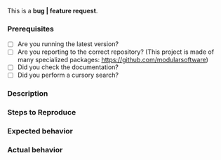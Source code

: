 <!-- Choose one of the following: -->
This is  a **bug | feature request**.

<!-- Make sure that everything is checked below: -->
### Prerequisites
* [ ] Are you running the latest version?
* [ ] Are you reporting to the correct repository?
(This project is made of many specialized packages: https://github.com/modularsoftware)
* [ ] Did you check the documentation?
* [ ] Did you perform a cursory search?

### Description
<!-- Description of the bug or feature -->

### Steps to Reproduce
<!--
1. First Step
2. Second Step
3. and so on...
-->

### Expected behavior
<!-- What you expected to happen -->

### Actual behavior
<!-- What actually happened -->

<!-- when the issue is resolved, don't forget to **CLOSE** it -->